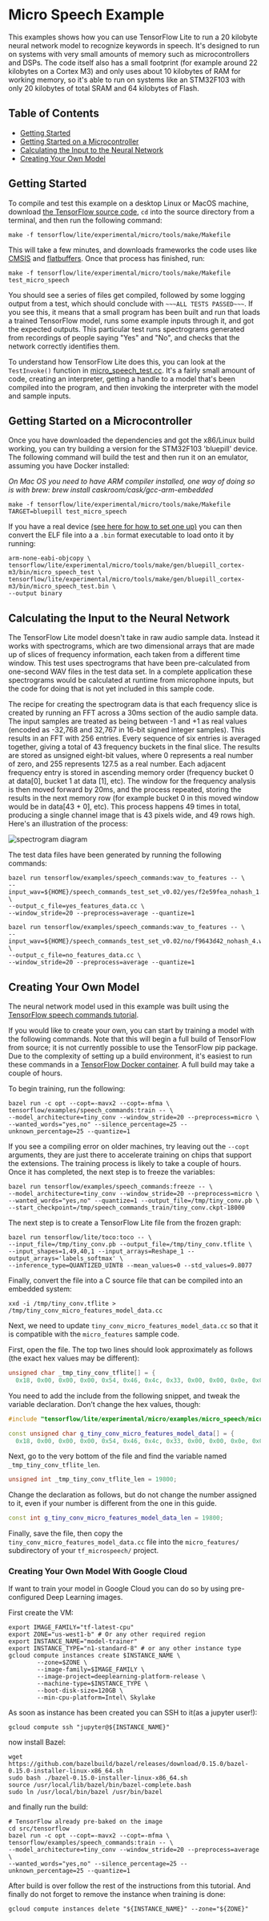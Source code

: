 # Micro Speech Example

This examples shows how you can use TensorFlow Lite to run a 20 kilobyte neural
network model to recognize keywords in speech. It's designed to run on systems
with very small amounts of memory such as microcontrollers and DSPs. The code
itself also has a small footprint (for example around 22 kilobytes on a Cortex
M3) and only uses about 10 kilobytes of RAM for working memory, so it's able to
run on systems like an STM32F103 with only 20 kilobytes of total SRAM and 64
kilobytes of Flash.

## Table of Contents

-   [Getting Started](#getting-started)
-   [Getting Started on a Microcontroller](#getting-started-on-a-microcontroller)
-   [Calculating the Input to the Neural Network](#calculating-the-input-to-the-neural-network)
-   [Creating Your Own Model](#creating-your-own-model)

## Getting Started

To compile and test this example on a desktop Linux or MacOS machine, download
[the TensorFlow source code](https://github.com/tensorflow/tensorflow), `cd`
into the source directory from a terminal, and then run the following command:

```
make -f tensorflow/lite/experimental/micro/tools/make/Makefile
```

This will take a few minutes, and downloads frameworks the code uses like
[CMSIS](https://developer.arm.com/embedded/cmsis) and
[flatbuffers](https://google.github.io/flatbuffers/). Once that process has
finished, run:

```
make -f tensorflow/lite/experimental/micro/tools/make/Makefile test_micro_speech
```

You should see a series of files get compiled, followed by some logging output
from a test, which should conclude with `~~~ALL TESTS PASSED~~~`. If you see
this, it means that a small program has been built and run that loads a trained
TensorFlow model, runs some example inputs through it, and got the expected
outputs. This particular test runs spectrograms generated from recordings of
people saying "Yes" and "No", and checks that the network correctly identifies
them.

To understand how TensorFlow Lite does this, you can look at the `TestInvoke()`
function in
[micro_speech_test.cc](https://github.com/tensorflow/tensorflow/tree/master/tensorflow/lite/experimental/micro/examples/micro_speech/micro_speech_test.cc).
It's a fairly small amount of code, creating an interpreter, getting a handle to
a model that's been compiled into the program, and then invoking the interpreter
with the model and sample inputs.

## Getting Started on a Microcontroller

Once you have downloaded the dependencies and got the x86/Linux build working,
you can try building a version for the STM32F103 'bluepill' device. The
following command will build the test and then run it on an emulator, assuming
you have Docker installed:

*On Mac OS you need to have ARM compiler installed, one way of doing so is with
brew: brew install caskroom/cask/gcc-arm-embedded*

```
make -f tensorflow/lite/experimental/micro/tools/make/Makefile TARGET=bluepill test_micro_speech
```

If you have a real device
[(see here for how to set one up)](https://github.com/google/stm32_bare_lib/tree/master/README.md)
you can then convert the ELF file into a a `.bin` format executable to load onto
it by running:

```
arm-none-eabi-objcopy \
tensorflow/lite/experimental/micro/tools/make/gen/bluepill_cortex-m3/bin/micro_speech_test \
tensorflow/lite/experimental/micro/tools/make/gen/bluepill_cortex-m3/bin/micro_speech_test.bin \
--output binary
```

## Calculating the Input to the Neural Network

The TensorFlow Lite model doesn't take in raw audio sample data. Instead it
works with spectrograms, which are two dimensional arrays that are made up of
slices of frequency information, each taken from a different time window. This
test uses spectrograms that have been pre-calculated from one-second WAV files
in the test data set. In a complete application these spectrograms would be
calculated at runtime from microphone inputs, but the code for doing that is not
yet included in this sample code.

The recipe for creating the spectrogram data is that each frequency slice is
created by running an FFT across a 30ms section of the audio sample data. The
input samples are treated as being between -1 and +1 as real values (encoded as
-32,768 and 32,767 in 16-bit signed integer samples). This results in an FFT
with 256 entries. Every sequence of six entries is averaged together, giving a
total of 43 frequency buckets in the final slice. The results are stored as
unsigned eight-bit values, where 0 represents a real number of zero, and 255
represents 127.5 as a real number. Each adjacent frequency entry is stored in
ascending memory order (frequency bucket 0 at data[0], bucket 1 at data [1],
etc). The window for the frequency analysis is then moved forward by 20ms, and
the process repeated, storing the results in the next memory row (for example
bucket 0 in this moved window would be in data[43 + 0], etc). This process
happens 49 times in total, producing a single channel image that is 43 pixels
wide, and 49 rows high. Here's an illustration of the process:

![spectrogram diagram](https://storage.googleapis.com/download.tensorflow.org/example_images/spectrogram_diagram.png)

The test data files have been generated by running the following commands:

```
bazel run tensorflow/examples/speech_commands:wav_to_features -- \
--input_wav=${HOME}/speech_commands_test_set_v0.02/yes/f2e59fea_nohash_1.wav \
--output_c_file=yes_features_data.cc \
--window_stride=20 --preprocess=average --quantize=1

bazel run tensorflow/examples/speech_commands:wav_to_features -- \
--input_wav=${HOME}/speech_commands_test_set_v0.02/no/f9643d42_nohash_4.wav \
--output_c_file=no_features_data.cc \
--window_stride=20 --preprocess=average --quantize=1
```

## Creating Your Own Model

The neural network model used in this example was built using the
[TensorFlow speech commands tutorial](https://www.tensorflow.org/tutorials/sequences/audio_recognition).

If you would like to create your own, you can start by training a model with the
following commands. Note that this will begin a full build of TensorFlow from
source; it is not currently possible to use the TensorFlow pip package. Due to
the complexity of setting up a build environment, it's easiest to run these
commands in a
[TensorFlow Docker container](https://www.tensorflow.org/install/docker). A full
build may take a couple of hours.

To begin training, run the following:

```
bazel run -c opt --copt=-mavx2 --copt=-mfma \
tensorflow/examples/speech_commands:train -- \
--model_architecture=tiny_conv --window_stride=20 --preprocess=micro \
--wanted_words="yes,no" --silence_percentage=25 --unknown_percentage=25 --quantize=1
```

If you see a compiling error on older machines, try leaving out the `--copt`
arguments, they are just there to accelerate training on chips that support the
extensions. The training process is likely to take a couple of hours. Once it
has completed, the next step is to freeze the variables:

```
bazel run tensorflow/examples/speech_commands:freeze -- \
--model_architecture=tiny_conv --window_stride=20 --preprocess=micro \
--wanted_words="yes,no" --quantize=1 --output_file=/tmp/tiny_conv.pb \
--start_checkpoint=/tmp/speech_commands_train/tiny_conv.ckpt-18000
```

The next step is to create a TensorFlow Lite file from the frozen graph:

```
bazel run tensorflow/lite/toco:toco -- \
--input_file=/tmp/tiny_conv.pb --output_file=/tmp/tiny_conv.tflite \
--input_shapes=1,49,40,1 --input_arrays=Reshape_1 --output_arrays='labels_softmax' \
--inference_type=QUANTIZED_UINT8 --mean_values=0 --std_values=9.8077
```

Finally, convert the file into a C source file that can be compiled into an
embedded system:

```
xxd -i /tmp/tiny_conv.tflite > /tmp/tiny_conv_micro_features_model_data.cc
```

Next, we need to update `tiny_conv_micro_features_model_data.cc` so that it is
compatible with the `micro_features` sample code.

First, open the file. The top two lines should look approximately as follows
(the exact hex values may be different):

```cpp
unsigned char _tmp_tiny_conv_tflite[] = {
  0x18, 0x00, 0x00, 0x00, 0x54, 0x46, 0x4c, 0x33, 0x00, 0x00, 0x0e, 0x00,
```

You need to add the include from the following snippet, and tweak the variable
declaration. Don’t change the hex values, though:

```cpp
#include "tensorflow/lite/experimental/micro/examples/micro_speech/micro_features/tiny_conv_micro_features_model_data.h"

const unsigned char g_tiny_conv_micro_features_model_data[] = {
  0x18, 0x00, 0x00, 0x00, 0x54, 0x46, 0x4c, 0x33, 0x00, 0x00, 0x0e, 0x00,
```

Next, go to the very bottom of the file and find the variable named
`_tmp_tiny_conv_tflite_len`.

```cpp
unsigned int _tmp_tiny_conv_tflite_len = 19800;
```

Change the declaration as follows, but do not change the number assigned to it,
even if your number is different from the one in this guide.

```cpp
const int g_tiny_conv_micro_features_model_data_len = 19800;
```

Finally, save the file, then copy the `tiny_conv_micro_features_model_data.cc`
file into the `micro_features/` subdirectory of your `tf_microspeech/` project.

### Creating Your Own Model With Google Cloud

If want to train your model in Google Cloud you can do so by using
pre-configured Deep Learning images.

First create the VM:

```
export IMAGE_FAMILY="tf-latest-cpu"
export ZONE="us-west1-b" # Or any other required region
export INSTANCE_NAME="model-trainer"
export INSTANCE_TYPE="n1-standard-8" # or any other instance type
gcloud compute instances create $INSTANCE_NAME \
        --zone=$ZONE \
        --image-family=$IMAGE_FAMILY \
        --image-project=deeplearning-platform-release \
        --machine-type=$INSTANCE_TYPE \
        --boot-disk-size=120GB \
        --min-cpu-platform=Intel\ Skylake
```

As soon as instance has been created you can SSH to it(as a jupyter user!):

```
gcloud compute ssh "jupyter@${INSTANCE_NAME}"
```

now install Bazel:

```
wget https://github.com/bazelbuild/bazel/releases/download/0.15.0/bazel-0.15.0-installer-linux-x86_64.sh
sudo bash ./bazel-0.15.0-installer-linux-x86_64.sh
source /usr/local/lib/bazel/bin/bazel-complete.bash
sudo ln /usr/local/bin/bazel /usr/bin/bazel
```

and finally run the build:

```
# TensorFlow already pre-baked on the image
cd src/tensorflow
bazel run -c opt --copt=-mavx2 --copt=-mfma \
tensorflow/examples/speech_commands:train -- \
--model_architecture=tiny_conv --window_stride=20 --preprocess=average \
--wanted_words="yes,no" --silence_percentage=25 --unknown_percentage=25 --quantize=1
```

After build is over follow the rest of the instructions from this tutorial. And
finally do not forget to remove the instance when training is done:

```
gcloud compute instances delete "${INSTANCE_NAME}" --zone="${ZONE}"
```
